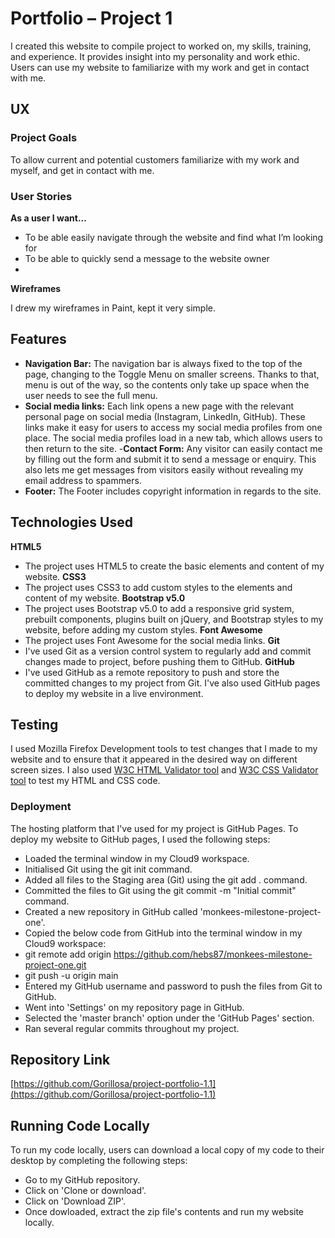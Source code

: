 # Portfolio – Project 1

I created this website to compile project to worked on, my skills, training, and experience. It provides insight into my personality and work ethic. 
Users can use my website to familiarize with my work and get in contact with me. 

## UX
### Project Goals

To allow current and potential customers familiarize with my work and myself, and get in contact with me. 

### User Stories

**As a user I want...**

-	To be able easily navigate through the website and find what I’m looking for
-	To be able to quickly send a message to the website owner
-	
**Wireframes**

I drew my wireframes in Paint, kept it very simple.

 ## Features
- **Navigation Bar:** The navigation bar is always fixed to the top of the page, changing to the Toggle Menu on smaller screens. Thanks to that, menu is out of the way, so the contents only take up space when the user needs to see the full menu. 
- **Social media links:** Each link opens a new page with the relevant personal page on social media (Instagram, LinkedIn, GitHub). These links make it easy for users to access my social media profiles from one place. The social media profiles load in a new tab, which allows users to then return to the site.
-**Contact Form:** Any visitor can easily contact me by filling out the form and submit it to send a message or enquiry. This also lets me get messages from visitors easily without revealing my email address to spammers.
- **Footer:** The Footer includes copyright information in regards to the site.

## Technologies Used
**HTML5**
-	The project uses HTML5 to create the basic elements and content of my website.
**CSS3**
-	The project uses CSS3 to add custom styles to the elements and content of my website.
**Bootstrap v5.0**
-	The project uses Bootstrap v5.0 to add a responsive grid system, prebuilt components, plugins built on jQuery, and Bootstrap styles to my website, before adding my custom styles.
**Font Awesome**
-	The project uses Font Awesome for the social media links.
**Git**
-	I've used Git as a version control system to regularly add and commit changes made to project, before pushing them to GitHub.
**GitHub**
-	I've used GitHub as a remote repository to push and store the committed changes to my project from Git. I've also used GitHub pages to deploy my website in a live environment.

## Testing 
I used Mozilla Firefox Development tools to test changes that I made to my website and to ensure that it appeared in the desired way on different screen sizes. 
I also used [W3C HTML Validator tool](https://validator.w3.org/) and [W3C CSS Validator tool](https://jigsaw.w3.org/css-validator/) to test my HTML and CSS code. 

### Deployment

The hosting platform that I've used for my project is GitHub Pages. To deploy my website to GitHub pages, I used the following steps:

- Loaded the terminal window in my Cloud9 workspace.
- Initialised Git using the git init command.
- Added all files to the Staging area (Git) using the git add . command.
- Committed the files to Git using the git commit -m "Initial commit" command.
- Created a new repository in GitHub called 'monkees-milestone-project-one'.
- Copied the below code from GitHub into the terminal window in my Cloud9 workspace:
- git remote add origin https://github.com/hebs87/monkees-milestone-project-one.git
- git push -u origin main
- Entered my GitHub username and password to push the files from Git to GitHub.
- Went into 'Settings' on my repository page in GitHub.
- Selected the 'master branch' option under the 'GitHub Pages' section.
- Ran several regular commits throughout my project.

## Repository Link

[https://github.com/Gorillosa/project-portfolio-1.1](https://github.com/Gorillosa/project-portfolio-1.1)

## Running Code Locally

To run my code locally, users can download a local copy of my code to their desktop by completing the following steps:

- Go to my GitHub repository.
- Click on 'Clone or download'.
- Click on 'Download ZIP'.
- Once dowloaded, extract the zip file's contents and run my website locally.


